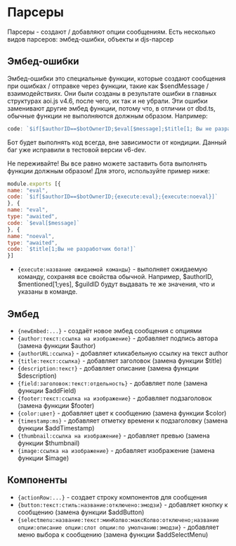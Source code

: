 # Парсеры
Парсеры - создают / добавляют опции сообщениям. Есть несколько видов парсеров: эмбед-ошибки, объекты и djs-парсер
## Эмбед-ошибки

Эмбед-ошибки это специальные функции, которые создают сообщения при ошибках / отправке через функции, такие как $sendMessage / взаимодействиях. Они были созданы в результате ошибки в главных структурах aoi.js v4.6, после чего, их так и не убрали. Эти ошибки заменивают другие эмбед функции, потому что, в отличии от dbd.ts, обычные функции не выполняются должным образом. Напримep:

```javascript
code: `$if[$authorID==$botOwnerID;$eval[$message];$title[1; Вы не разработчик бота!]]`
```

Бот будет выполнять код всегда, вне зависимости от кондиции. Данный баг уже исправили в тестовой версии v6-dev.

Не переживайте! Вы все равно можете заставить бота выполнять функции должным образом! Для этого, используйте пример ниже:

```javascript
module.exports [{
name: "eval",
code: `$if[$authorID==$botOwnerID;{execute:eval};{execute:noeval}]`
}, {
name: "eval",
type: "awaited",
code: `$eval[$message]`
}, {
name: "noeval",
type: "awaited",
code: `$title[1;Вы не разработчик бота!]`
}]
```

- `{execute:название ожидаемой команды}` - выполняет ожидаемую команду, сохраняя все свойства обычной. Например, $authorID, $mentioned[1;yes], $guildID будут выдавать те же значения, что и указаны в команде. 

## Эмбед

- `{newEmbed:...}` - создаёт новое эмбед сообщения с опциями
- `{author:текст:ссылка на изображениe}` - добавляет подпись автора (замена функции $author)
- `{authorURL:ссылка}` - добавляет кликабельную ссылку на текст author
- `{title:текст:ссылка}` - добавляет заголовок (замена функции $title)
- `{description:текст}` - добавляет описание (замена функции $description)
- `{field:заголовок:текст:отдельность}` - добавляет поле (замена функции $addField)
- `{footer:текст:ссылка на изображение}` - добавляет подзаголовок (замена функции $footer)
- `{color:цвет}` - добавляет цвет к сообщению (замена функции $color)
- `{timestamp:ms}` - добавляет отметку времени к подзаголовку (замена функции $addTimestamp)
- `{thumbnail:ссылка на изображение}` - добавляет превью (замена функции $thumbnail) 
- `{image:ссылка на изображение}` - добавляет изображение (замена функции $image)

## Компоненты
- `{actionRow:...}` - создает строку компонентов для сообщения
- `{button:текст:стиль:название:отключено:эмодзи}` - добавляет кнопку к сообщению (замена функции $addButton)
- `{selectmenu:название:текст:минКолво:максКолво:отключено;название опции:описание опции:слот опции:по умолчанию:эмодзи}` - добавляет меню выбора к сообщению (замена функции $addSelectMenu)

